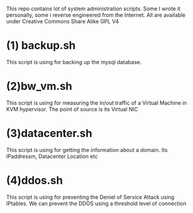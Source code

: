 This repo contains lot of system administration scripts. Some I wrote it personally, some i reverse engineered from the Internet.
All are available under Creative Commons Share Alike GPL V4

(1) backup.sh
=============
This script is using for backing up the mysql database.

(2)bw_vm.sh
===========
This script is using for measuring the in/out traffic of a Virtual Machine in KVM hypervisor. The point of source is its Virtual NIC

(3)datacenter.sh
================
This script is using for getting the information about a domain. Its IPaddressm, Datacenter Location etc

(4)ddos.sh
==========
This script is using for preventing the Deniel of Service Attack using IPtables. We can prevent the DDOS using a threshold level of connection
